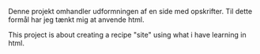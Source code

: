 Denne projekt omhandler udformningen af en side med opskrifter. Til dette formål har jeg tænkt mig at anvende html.

This project is about creating a recipe "site" using what i have learning in html. 
